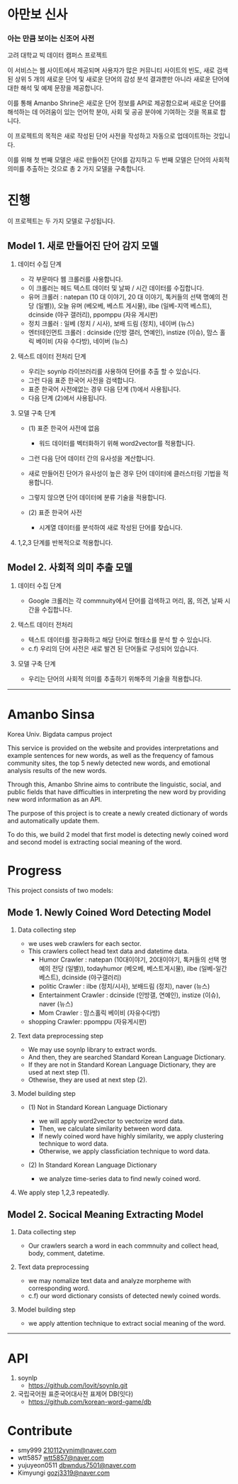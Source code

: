 # 아만보 신사

### 아는 만큼 보이는 신조어 사전


고려 대학교 빅 데이터 캠퍼스 프로젝트

이 서비스는 웹 사이트에서 제공되며 사용자가 많은 커뮤니티 사이트의 빈도, 새로 검색된 상위 5 개의 새로운 단어 및 새로운 단어의 감성 분석 결과뿐만 아니라 새로운 단어에 대한 해석 및 예제 문장을 제공합니다.

이를 통해 Amanbo Shrine은 새로운 단어 정보를 API로 제공함으로써 새로운 단어를 해석하는 데 어려움이 있는 언어학 분야, 사회 및 공공 분야에 기여하는 것을 목표로 합니다.

이 프로젝트의 목적은 새로 작성된 단어 사전을 작성하고 자동으로 업데이트하는 것입니다.

이를 위해 첫 번째 모델은 새로 만들어진 단어를 감지하고 두 번째 모델은 단어의 사회적 의미를 추출하는 것으로 총 2 가지 모델을 구축합니다.

# 진행

이 프로젝트는 두 가지 모델로 구성됩니다.     

## Model 1. 새로 만들어진 단어 감지 모델

1. 데이터 수집 단계
    - 각 부문마다 웹 크롤러를 사용합니다.
    - 이 크롤러는 헤드 텍스트 데이터 및 날짜 / 시간 데이터를 수집합니다.
    - 유머 크롤러 : natepan (10 대 이야기, 20 대 이야기, 톡커들의 선택 명예의 전당 (일별)), 오늘 유머 (베오베, 베스트 게시물), ilbe (일베-지역 베스트), dcinside (야구 갤러리), ppomppu (자유 게시판)
    - 정치 크롤러 : 일베 (정치 / 시사), 보배 드림 (정치), 네이버 (뉴스)
    - 엔터테인먼트 크롤러 : dcinside (인방 갤러, 연예인), instize (이슈), 맘스 홀릭 베이비 (자유 수다방), 네이버 (뉴스)
    
2. 텍스트 데이터 전처리 단계
    - 우리는 soynlp 라이브러리를 사용하여 단어를 추출 할 수 있습니다.
    - 그런 다음 표준 한국어 사전을 검색합니다.
    - 표준 한국어 사전에없는 경우 다음 단계 (1)에서 사용됩니다.
    - 다음 단계 (2)에서 사용됩니다.

3. 모델 구축 단계
    
    - (1) 표준 한국어 사전에 없음
    	- 워드 데이터를 벡터화하기 위해 word2vector를 적용합니다.
	- 그런 다음 단어 데이터 간의 유사성을 계산합니다.
	- 새로 만들어진 단어가 유사성이 높은 경우 단어 데이터에 클러스터링 기법을 적용합니다.
	- 그렇지 않으면 단어 데이터에 분류 기술을 적용합니다.

    - (2) 표준 한국어 사전
       - 시계열 데이터를 분석하여 새로 작성된 단어를 찾습니다.

4. 1,2,3 단계를 반복적으로 적용합니다.

## Model 2. 사회적 의미 추출 모델

1. 데이터 수집 단계
   - Google 크롤러는 각 commnuity에서 단어를 검색하고 머리, 몸, 의견, 날짜 시간을 수집합니다.

2. 텍스트 데이터 전처리
   - 텍스트 데이터를 정규화하고 해당 단어로 형태소를 분석 할 수 있습니다.
   - c.f) 우리의 단어 사전은 새로 발견 된 단어들로 구성되어 있습니다.

3. 모델 구축 단계
   - 우리는 단어의 사회적 의미를 추출하기 위해주의 기술을 적용합니다.    
       
       
       
       
-------------------------------------------
         
	 
	 
	                                                                  
# Amanbo Sinsa

Korea Univ. Bigdata campus project

This service is provided on the website and provides interpretations and example sentences for new words, as well as the frequency of famous community sites, the top 5 newly detected new words, and emotional analysis results of the new words.

Through this, Amanbo Shrine aims to contribute the linguistic, social, and public fields that have difficulties in interpreting the new word by providing new word information as an API.

The purpose of this project is to create a newly created dictionary of words and automatically update them.

To do this, we build 2 model that first model is detecting newly coined word and second model is extracting social meaning of the word.

# Progress

This project consists of two models:     

## Mode 1. Newly Coined Word Detecting Model

1. Data collecting step
    - we uses web crawlers for each sector.
    - This crawlers collect head text data and datetime data.  
    	- Humor Crawler : natepan (10대이야기, 20대이야기, 톡커들의 선택 명예의 전당 (일별)), todayhumor (베오베, 베스트게시물), ilbe (일베-일간베스트), dcinside (야구갤러리)
    	- politic Crawler : ilbe (정치/시사), 보배드림 (정치), naver (뉴스)
    	- Entertainment Crawler : dcinside (인방갤, 연예인), instize (이슈), naver (뉴스)
    	- Mom Crawler : 맘스홀릭 베이비 (자유수다방)
	- shopping Crawler: ppomppu (자유게시판)
    
2. Text data preprocessing step
    - We may use soynlp library to extract words.
    - And then, they are searched Standard Korean Language Dictionary.
    - If they are not in Standard Korean Language Dictionary, they are used at next step (1).
    - Othewise, they are used at next step (2).

3. Model building step
    - (1)  Not in Standard Korean Language Dictionary
    	- we will apply word2vector to vectorize word data.
    	- Then, we calculate similarity between word data.
    	- If newly coined word have highly similarity, we apply clustering technique to word data.
    	- Otherwise, we apply classficiation technique to word data.
	
    - (2)  In Standard Korean Language Dictionary
    	- we analyze time-series data to find newly coined word.

4. We apply step 1,2,3 repeatedly.

## Model 2. Socical Meaning Extracting Model

1. Data collecting step
   - Our crawlers search a word in each commnuity and collect head, body, comment, datetime.

2. Text data preprocessing
   - we may nomalize text data and analyze morpheme with corresponding word.
   - c.f) our word dictionary consists of detected newly coined words.

3. Model building step
   - we apply attention technique to extract social meaning of the word.



                                                                                                              
-----------------------------------------------------

                                                                                  
# API

1. soynlp
   - https://github.com/lovit/soynlp.git
2. 국립국어원 표준국어대사전 표제어 DB(잇다)
   - https://github.com/korean-word-game/db

# Contribute

- smy999 210112yynim@naver.com
- wtt5857 wtt5857@naver.com
- yujuyeon0511 dbwndus7501@naver.com
- Kimyungi gozj3319@naver.com


